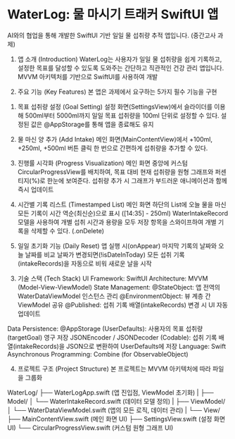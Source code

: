 # WaterLog: 물 마시기 트래커 SwiftUI 앱
AI와의 협업을 통해 개발한 SwiftUI 기반 일일 물 섭취량 추적 앱입니다. (중간고사 과제)

1. 앱 소개 (Introduction)
WaterLog는 사용자가 일일 물 섭취량을 쉽게 기록하고, 설정한 목표를 달성할 수 있도록 도와주는 간단하고 직관적인 건강 관리 앱입니다. MVVM 아키텍처를 기반으로 SwiftUI를 사용하여 개발

2. 주요 기능 (Key Features)
본 앱은 과제에서 요구하는 5가지 필수 기능을 구현

1) 목표 섭취량 설정 (Goal Setting)
설정 화면(SettingsView)에서 슬라이더를 이용해 500ml부터 5000ml까지 일일 목표 섭취량을 100ml 단위로 설정할 수 있다.
설정된 값은 @AppStorage를 통해 앱을 종료해도 유지

2) 물 마신 양 추가 (Add Intake)
메인 화면(MainContentView)에서 +100ml, +250ml, +500ml 버튼 클릭 한 번으로 간편하게 섭취량을 추가할 수 있다.

3) 진행률 시각화 (Progress Visualization)
메인 화면 중앙에 커스텀 CircularProgressView를 배치하여, 목표 대비 현재 섭취량을 원형 그래프와 퍼센티지(%)로 한눈에 보여준다.
섭취량 추가 시 그래프가 부드러운 애니메이션과 함께 즉시 업데이트

4) 시간별 기록 리스트 (Timestamped List)
메인 화면 하단의 List에 오늘 물을 마신 모든 기록이 시간 역순(최신순)으로 표시 ([14:35] - 250ml)
WaterIntakeRecord 모델을 사용하여 개별 섭취 시간과 용량을 모두 저장
항목을 스와이프하여 개별 기록을 삭제할 수 있다. (.onDelete)

5) 일일 초기화 기능 (Daily Reset)
앱 실행 시(onAppear) 마지막 기록의 날짜와 오늘 날짜를 비교
날짜가 변경되면(!isDateInToday) 모든 섭취 기록(intakeRecords)을 자동으로 비워 새로운 날을 시작


3. 기술 스택 (Tech Stack)
UI Framework: SwiftUI
Architecture: MVVM (Model-View-ViewModel)
State Management:
  @StateObject: 앱 전역의 WaterDataViewModel 인스턴스 관리
  @EnvironmentObject: 뷰 계층 간 ViewModel 공유
  @Published: 섭취 기록 배열(intakeRecords) 변경 시 UI 자동 업데이트

Data Persistence:
  @AppStorage (UserDefaults): 사용자의 목표 섭취량(targetGoal) 영구 저장
  JSONEncoder / JSONDecoder (Codable): 섭취 기록 배열(intakeRecords)을 JSON으로 변환하여 UserDefaults에 저장
Language: Swift
Asynchronous Programming: Combine (for ObservableObject)

4. 프로젝트 구조 (Project Structure)
본 프로젝트는 MVVM 아키텍처에 따라 파일을 그룹화

WaterLog/
├── WaterLogApp.swift       (앱 진입점, ViewModel 초기화)
|
├── Model/
│   └── WaterIntakeRecord.swift (데이터 모델 정의)
|
├── ViewModel/
│   └── WaterDataViewModel.swift (앱의 모든 로직, 데이터 관리)
|
└── View/
    ├── MainContentView.swift    (메인 화면 UI)
    ├── SettingsView.swift     (설정 화면 UI)
    └── CircularProgressView.swift (커스텀 원형 그래프 UI)
